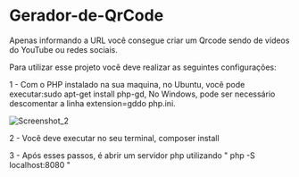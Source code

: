 # Gerador-de-QrCode
 Apenas informando a URL você consegue criar um Qrcode sendo de vídeos do YouTube ou redes sociais.

Para utilizar esse projeto você deve realizar as seguintes configurações: 

1 - Com o PHP instalado na sua maquina, no Ubuntu, você pode executar:sudo apt-get install php-gd,
No Windows, pode ser necessário descomentar a linha extension=gddo php.ini.

![Screenshot_2](https://github.com/Reichertt/Gerador-de-QrCode/assets/117548227/6c2343c6-476f-412f-a9fa-b4eac71e8a31)


2 - Você deve executar no seu terminal, composer install

3 - Após esses passos, é abrir um servidor php utilizando " php -S localhost:8080 "
